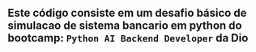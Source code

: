 ## Este código consiste em um desafio básico de simulacao de sistema bancario em python do bootcamp: ``Python AI Backend Developer`` da Dio
